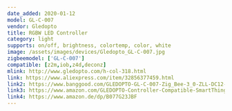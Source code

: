 ```yaml
---
date_added: 2020-01-12
model: GL-C-007
vendor: Gledopto
title: RGBW LED Controller 
category: light
supports: on/off, brightness, colortemp, color, white
image: /assets/images/devices/Gledopto_GL-C-007.jpg
zigbeemodel: ['GL-C-007']
compatible: [z2m,iob,z4d,deconz]
mlink: http://www.gledopto.com/h-col-318.html
link: https://www.aliexpress.com/item/32856377459.html
link2: https://www.banggood.com/GLEDOPTO-GL-C-007-Zig_Bee-3_0-ZLL-DC12-24V-RGBW-LED-Strip-Dimmer-Controller-Work-with-Philip-Hue-p-1471008.html
link3: https://www.amazon.com/GLEDOPTO-Controller-Compatible-SmartThings-Lightify/dp/B07X8V8TBR
link4: https://www.amazon.de/dp/B077G23JBF
---
```


